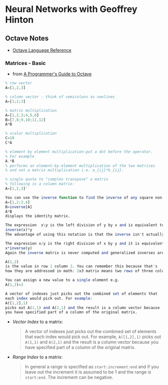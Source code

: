 # Neural Networks with Geoffrey Hinton

## Octave Notes

* [Octave Language Reference](https://www.gnu.org/software/octave/doc/interpreter/)

### Matrices - Basic

* from [A Programmer's Guide to Octave](http://www.i-programmer.info/programming/other-languages/4779-a-programmers-guide-to-octave.html?start=1)
```octave
% row vector
A=[1,2,3]

% column vector - think of semicolons as newlines
A=[1;2;3]

% matrix multiplication
A=[1,2,3;4,5,6]
B=[7,8;9,10;11,12]
A*B

% scalar multiplication
C=10
C*A

% element by element multiplication-put a dot before the operator.
% For example
A.*B
% performs an element-by-element multiplication of the two matrices 
% and not a matrix multiplication i.e. a_{ij}*b_{ij}.

% single quote to "complex transpose" a matrix
% following is a column matrix:
A=[1,2,3]'

You can use the inverse function to find the inverse of any square non-singular matrix. For example
A=[1,2;3,4]
B=inverse[A]
A*B
displays the identity matrix.

The expression  x\y is the left division of y by x and is equivalent to
inverse(x)*y
The advantage of using this notation is that the inverse isn't actually used in the calculation.

The expression x/y is the right division of x by y and it is equivalent to
x*inverse(y)
Again the inverse matrix is never computed and generalized inverses are used if necessary

A(1,2)
is the value in row 1 column 2. You can remember this because that's 
how they are addressed in math: 2x3 matrix means two rows of three columns.

You can assign a new value to a single element e.g.
A(1,2)=3

A vector of indexes just picks out the combined set of elements that 
each index would pick out. For example:
A([1,2],1)
picks out A(1,1) and A(2,1) and the result is a column vector because 
you have specified part of a column of the original matrix.
```
* *Vector Index* to a matrix:
  > A vector of indexes just picks out the combined set of elements 
  > that each index would pick out. For example, `A([1,2],1)`
  > picks out `A(1,1)` and `A(2,1)` and the result is a column vector 
  > because you have specified part of a column of the original matrix.
* *Range Index* to a matrix: 
  > In general a range is specified as `start:increment:end`
  > and if you leave out the increment it is assumed to be 1 and the range is
  > `start:end`. The increment can be negative.


